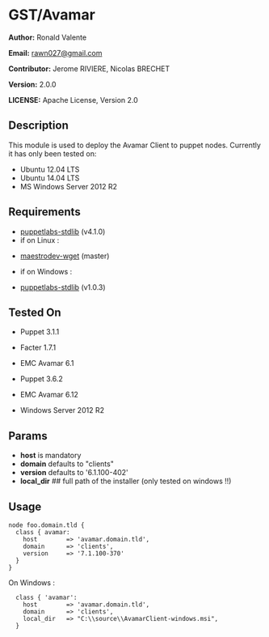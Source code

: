 # GST/Avamar

**Author:** Ronald Valente

**Email:** <rawn027@gmail.com>

**Contributor:** Jerome RIVIERE, Nicolas BRECHET

**Version:** 2.0.0

**LICENSE:** Apache License, Version 2.0


## Description

This module is used to deploy the Avamar Client to puppet nodes. 
Currently it has only been tested on:

* Ubuntu 12.04 LTS
* Ubuntu 14.04 LTS
* MS Windows Server 2012 R2

## Requirements
* [puppetlabs-stdlib](https://forge.puppetlabs.com/puppetlabs/stdlib) (v4.1.0)
* if on Linux :
 - [maestrodev-wget](https://github.com/maestrodev/puppet-wget) (master)
* if on Windows :
 - [puppetlabs-stdlib](https://forge.puppetlabs.com/puppetlabs/powershell) (v1.0.3)

## Tested On
* Puppet 3.1.1
* Facter 1.7.1
* EMC Avamar 6.1

* Puppet 3.6.2
* EMC Avamar 6.12
* Windows Server 2012 R2

## Params
* **host** is mandatory
* **domain** defaults to "clients"
* **version** defaults to '6.1.100-402'
* **local_dir**     ## full path of the installer (only tested on windows !!)

## Usage

```
node foo.domain.tld {
  class { avamar:
    host        => 'avamar.domain.tld',
    domain      => 'clients',
    version     => '7.1.100-370'
  }
}
```

On Windows :
```
  class { 'avamar':
    host        => 'avamar.domain.tld',
    domain      => 'clients',
    local_dir   => "C:\\source\\AvamarClient-windows.msi",
  }

```
